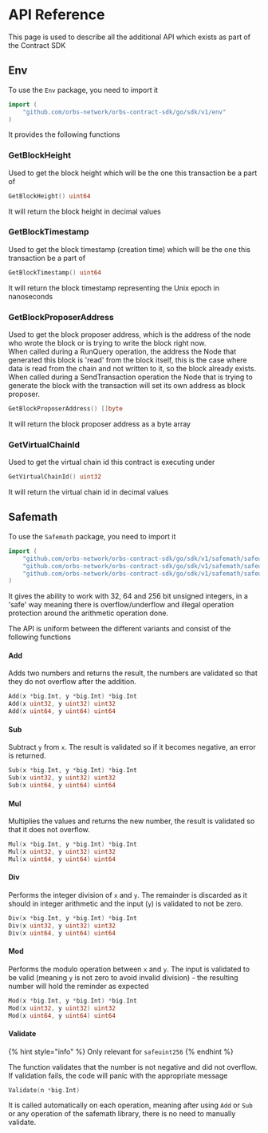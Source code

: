 # API Reference

This page is used to describe all the additional API which exists as part of the Contract SDK

## Env

To use the `Env` package, you need to import it

```go
import (
    "github.com/orbs-network/orbs-contract-sdk/go/sdk/v1/env"
)
```

It provides the following functions

### GetBlockHeight

Used to get the block height which will be the one this transaction be a part of

```go
GetBlockHeight() uint64
```

It will return the block height in decimal values

### GetBlockTimestamp

Used to get the block timestamp \(creation time\) which will be the one this transaction be a part of

```go
GetBlockTimestamp() uint64
```

It will return the block timestamp representing the Unix epoch in nanoseconds

### GetBlockProposerAddress

Used to get the block proposer address, which is the address of the node who wrote the block or is trying to write the block right now.   
When called during a RunQuery operation, the address the Node that generated this block is 'read' from the block itself, this is the case where data is read from the chain and not written to it, so the block already exists.   
When called during a SendTransaction operation the Node that is trying to generate the block with the transaction will set its own address as block proposer. 

```go
GetBlockProposerAddress() []byte
```

It will return the block proposer address as a byte array

### GetVirtualChainId

Used to get the virtual chain id this contract is executing under

```go
GetVirtualChainId() uint32
```

It will return the virtual chain id in decimal values

## Safemath

To use the `Safemath` package, you need to import it

```go
import (
    "github.com/orbs-network/orbs-contract-sdk/go/sdk/v1/safemath/safeuint256"
    "github.com/orbs-network/orbs-contract-sdk/go/sdk/v1/safemath/safeuint64"
    "github.com/orbs-network/orbs-contract-sdk/go/sdk/v1/safemath/safeuint32"
)
```

It gives the ability to work with 32, 64 and 256 bit unsigned integers, in a 'safe' way meaning there is overflow/underflow and illegal operation protection around the arithmetic operation done.

The API is uniform between the different variants and consist of the following functions

#### Add

Adds two numbers and returns the result, the numbers are validated so that they do not overflow after the addition.

```go
Add(x *big.Int, y *big.Int) *big.Int
Add(x uint32, y uint32) uint32
Add(x uint64, y uint64) uint64
```

#### Sub

Subtract `y` from `x`. The result is validated so if it becomes negative, an error is returned.

```go
Sub(x *big.Int, y *big.Int) *big.Int
Sub(x uint32, y uint32) uint32
Sub(x uint64, y uint64) uint64
```

#### Mul

Multiplies the values and returns the new number, the result is validated so that it does not overflow.

```go
Mul(x *big.Int, y *big.Int) *big.Int
Mul(x uint32, y uint32) uint32
Mul(x uint64, y uint64) uint64
```

#### Div

Performs the integer division of `x` and `y`. The remainder is discarded as it should in integer arithmetic and the input \(`y`\) is validated to not be zero.

```go
Div(x *big.Int, y *big.Int) *big.Int
Div(x uint32, y uint32) uint32
Div(x uint64, y uint64) uint64
```

#### Mod

Performs the modulo operation between `x` and `y`. The input is validated to be valid \(meaning `y` is not zero to avoid invalid division\) - the resulting number will hold the reminder as expected

```go
Mod(x *big.Int, y *big.Int) *big.Int
Mod(x uint32, y uint32) uint32
Mod(x uint64, y uint64) uint64
```

#### Validate

{% hint style="info" %}
Only relevant for `safeuint256`
{% endhint %}

The function validates that the number is not negative and did not overflow. If validation fails, the code will panic with the appropriate message

```go
Validate(n *big.Int)
```

It is called automatically on each operation, meaning after using `Add` or `Sub` or any operation of the safemath library, there is no need to manually validate.


